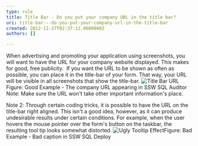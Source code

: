 ```yaml
---
type: rule
title: Title Bar - Do you put your company URL in the title bar?
uri: title-bar---do-you-put-your-company-url-in-the-title-bar
created: 2012-11-27T02:37:12.0000000Z
authors: []

---
```


 
When advertising and promoting your application using screenshots, you will want to have the URL for your company website displayed. This makes for good, free publicity.
   ​
If you want the URL to be shown as often as possible, you can place it in the title-bar of your form. That way, your URL will be visible in all screenshots that show the title-bar.
![Title Bar URL](http&#58;//www.ssw.com.au/ssw/Standards/Rules/Images/TitleBarURL.gif)Figure: Good Example - The company URL appearing in SSW SQL Auditor
Note: Make sure the URL won't take other important information's place.

Note 2: Through certain coding tricks, it is possible to have the URL on the title-bar right aligned. This isn't a good idea, however, as it can produce undesirable results under certain conditions. For example, when the user hovers the mouse pointer over the form's button on the taskbar, the resulting tool tip looks somewhat distorted.
![Ugly Tooltip Effect](http&#58;//www.ssw.com.au/ssw/Standards/Rules/Images/UglyTooltipEffect.gif)Figure: Bad Example - Bad caption in SSW SQL Deploy
